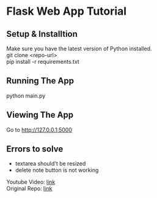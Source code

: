 # Flask Web App Tutorial

## Setup & Installtion
Make sure you have the latest version of Python installed.  
git clone \<repo-url\>  
pip install -r requirements.txt

## Running The App
python main.py

## Viewing The App
Go to http://127.0.0.1:5000

## Errors to solve
* textarea should't be resized
* delete note button is not working

 
Youtube Video: [link](https://www.youtube.com/watch?v=dam0GPOAvVI)  
Original Repo: [link](https://github.com/techwithtim/Flask-Web-App-Tutorial) 